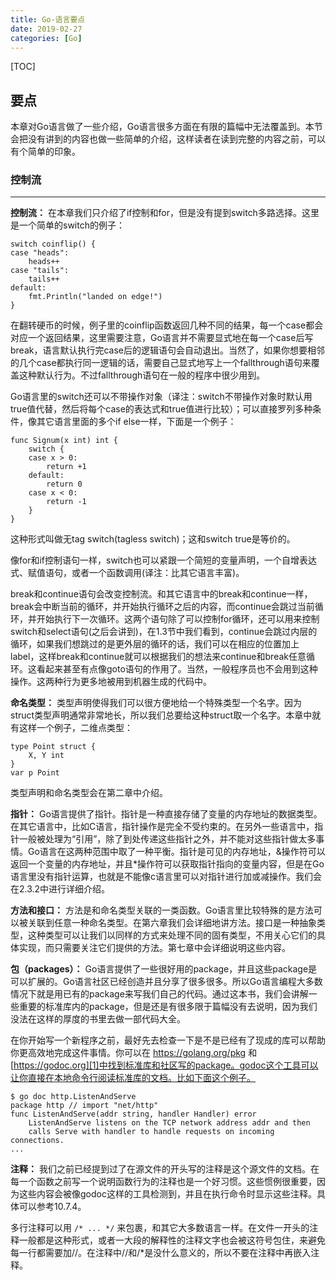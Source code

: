 ```yaml
---
title: Go-语言要点
date: 2019-02-27
categories: [Go]
---
```


[TOC]

## 要点

本章对Go语言做了一些介绍，Go语言很多方面在有限的篇幅中无法覆盖到。本节会把没有讲到的内容也做一些简单的介绍，这样读者在读到完整的内容之前，可以有个简单的印象。

### 控制流

---
**控制流：** 在本章我们只介绍了if控制和for，但是没有提到switch多路选择。这里是一个简单的switch的例子：

<pre><code class="language-go line-numbers">switch coinflip() {
case "heads":
    heads++
case "tails":
    tails++
default:
    fmt.Println("landed on edge!")
}
</code></pre>

在翻转硬币的时候，例子里的coinflip函数返回几种不同的结果，每一个case都会对应一个返回结果，这里需要注意，Go语言并不需要显式地在每一个case后写break，语言默认执行完case后的逻辑语句会自动退出。当然了，如果你想要相邻的几个case都执行同一逻辑的话，需要自己显式地写上一个fallthrough语句来覆盖这种默认行为。不过fallthrough语句在一般的程序中很少用到。

Go语言里的switch还可以不带操作对象（译注：switch不带操作对象时默认用true值代替，然后将每个case的表达式和true值进行比较）；可以直接罗列多种条件，像其它语言里面的多个if else一样，下面是一个例子：

<pre><code class="language-go line-numbers">func Signum(x int) int {
    switch {
    case x &gt; 0:
        return +1
    default:
        return 0
    case x &lt; 0:
        return -1
    }
}
</code></pre>

这种形式叫做无tag switch(tagless switch)；这和switch true是等价的。

像for和if控制语句一样，switch也可以紧跟一个简短的变量声明，一个自增表达式、赋值语句，或者一个函数调用(译注：比其它语言丰富)。

break和continue语句会改变控制流。和其它语言中的break和continue一样，break会中断当前的循环，并开始执行循环之后的内容，而continue会跳过当前循环，并开始执行下一次循环。这两个语句除了可以控制for循环，还可以用来控制switch和select语句(之后会讲到)，在1.3节中我们看到，continue会跳过内层的循环，如果我们想跳过的是更外层的循环的话，我们可以在相应的位置加上label，这样break和continue就可以根据我们的想法来continue和break任意循环。这看起来甚至有点像goto语句的作用了。当然，一般程序员也不会用到这种操作。这两种行为更多地被用到机器生成的代码中。

**命名类型：** 类型声明使得我们可以很方便地给一个特殊类型一个名字。因为struct类型声明通常非常地长，所以我们总要给这种struct取一个名字。本章中就有这样一个例子，二维点类型：

<pre><code class="language-go line-numbers">type Point struct {
    X, Y int
}
var p Point
</code></pre>

类型声明和命名类型会在第二章中介绍。

**指针：** Go语言提供了指针。指针是一种直接存储了变量的内存地址的数据类型。在其它语言中，比如C语言，指针操作是完全不受约束的。在另外一些语言中，指针一般被处理为“引用”，除了到处传递这些指针之外，并不能对这些指针做太多事情。Go语言在这两种范围中取了一种平衡。指针是可见的内存地址，&操作符可以返回一个变量的内存地址，并且*操作符可以获取指针指向的变量内容，但是在Go语言里没有指针运算，也就是不能像c语言里可以对指针进行加或减操作。我们会在2.3.2中进行详细介绍。

**方法和接口：** 方法是和命名类型关联的一类函数。Go语言里比较特殊的是方法可以被关联到任意一种命名类型。在第六章我们会详细地讲方法。接口是一种抽象类型，这种类型可以让我们以同样的方式来处理不同的固有类型，不用关心它们的具体实现，而只需要关注它们提供的方法。第七章中会详细说明这些内容。

**包（packages）：** Go语言提供了一些很好用的package，并且这些package是可以扩展的。Go语言社区已经创造并且分享了很多很多。所以Go语言编程大多数情况下就是用已有的package来写我们自己的代码。通过这本书，我们会讲解一些重要的标准库内的package，但是还是有很多限于篇幅没有去说明，因为我们没法在这样的厚度的书里去做一部代码大全。

在你开始写一个新程序之前，最好先去检查一下是不是已经有了现成的库可以帮助你更高效地完成这件事情。你可以在 <https://golang.org/pkg> 和 [https://godoc.org][1]中找到标准库和社区写的package。godoc这个工具可以让你直接在本地命令行阅读标准库的文档。比如下面这个例子。

<pre><code class="language-go line-numbers">$ go doc http.ListenAndServe
package http // import "net/http"
func ListenAndServe(addr string, handler Handler) error
    ListenAndServe listens on the TCP network address addr and then
    calls Serve with handler to handle requests on incoming connections.
...
</code></pre>

**注释：** 我们之前已经提到过了在源文件的开头写的注释是这个源文件的文档。在每一个函数之前写一个说明函数行为的注释也是一个好习惯。这些惯例很重要，因为这些内容会被像godoc这样的工具检测到，并且在执行命令时显示这些注释。具体可以参考10.7.4。

多行注释可以用 `/* ... */` 来包裹，和其它大多数语言一样。在文件一开头的注释一般都是这种形式，或者一大段的解释性的注释文字也会被这符号包住，来避免每一行都需要加//。在注释中//和/*是没什么意义的，所以不要在注释中再嵌入注释。

[1]: https://godoc.org/